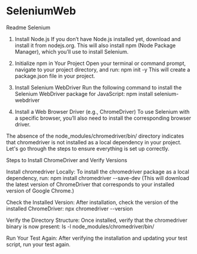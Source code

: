 # SeleniumWeb
Readme Selenium

1. Install Node.js
If you don’t have Node.js installed yet, download and install it from nodejs.org. This will also install npm (Node Package Manager), which you’ll use to install Selenium.

2. Initialize npm in Your Project
Open your terminal or command prompt, navigate to your project directory, and run:
npm init -y 
This will create a package.json file in your project.

3. Install Selenium WebDriver
Run the following command to install the Selenium WebDriver package for JavaScript:
npm install selenium-webdriver

4. Install a Web Browser Driver (e.g., ChromeDriver)
To use Selenium with a specific browser, you’ll also need to install the corresponding browser driver.


The absence of the node_modules/chromedriver/bin/ directory indicates that chromedriver is not installed as a local dependency in your project. Let's go through the steps to ensure everything is set up correctly.

Steps to Install ChromeDriver and Verify Versions

Install chromedriver Locally: To install the chromedriver package as a local dependency, run: npm install chromedriver --save-dev (This will download the latest version of ChromeDriver that corresponds to your installed version of Google Chrome.)

Check the Installed Version: After installation, check the version of the installed ChromeDriver: npx chromedriver --version

Verify the Directory Structure: Once installed, verify that the chromedriver binary is now present: ls -l node_modules/chromedriver/bin/

Run Your Test Again: After verifying the installation and updating your test script, run your test again.

